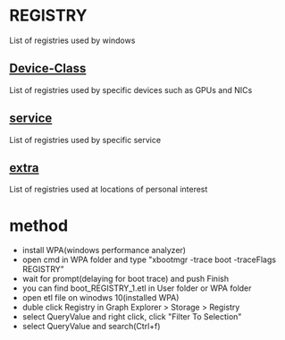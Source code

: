 # REGISTRY
List of registries used by windows
## [Device-Class](/CONTENTS/REGISTRY/Device-Class)
List of registries used by specific devices such as GPUs and NICs
## [service](/CONTENTS/REGISTRY/service)
List of registries used by specific service
## [extra](/CONTENTS/REGISTRY/extra)
List of registries used at locations of personal interest
# method
- install WPA(windows performance analyzer)
- open cmd in WPA folder and type "xbootmgr -trace boot -traceFlags REGISTRY"
- wait for prompt(delaying for boot trace) and push Finish
- you can find boot_REGISTRY_1.etl in User folder or WPA folder
- open etl file on winodws 10(installed WPA)
- duble click Registry in Graph Explorer > Storage > Registry
- select QueryValue and right click, click "Filter To Selection"
- select QueryValue and search(Ctrl+f)


